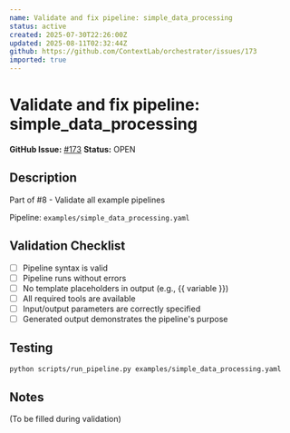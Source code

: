 ```yaml
---
name: Validate and fix pipeline: simple_data_processing
status: active
created: 2025-07-30T22:26:00Z
updated: 2025-08-11T02:32:44Z
github: https://github.com/ContextLab/orchestrator/issues/173
imported: true
---
```


# Validate and fix pipeline: simple_data_processing

**GitHub Issue:** [#173](https://github.com/ContextLab/orchestrator/issues/173)
**Status:** OPEN

## Description

Part of #8 - Validate all example pipelines

Pipeline: `examples/simple_data_processing.yaml`

## Validation Checklist
- [ ] Pipeline syntax is valid
- [ ] Pipeline runs without errors
- [ ] No template placeholders in output (e.g., {{ variable }})
- [ ] All required tools are available
- [ ] Input/output parameters are correctly specified
- [ ] Generated output demonstrates the pipeline's purpose

## Testing
```bash
python scripts/run_pipeline.py examples/simple_data_processing.yaml
```

## Notes
(To be filled during validation)